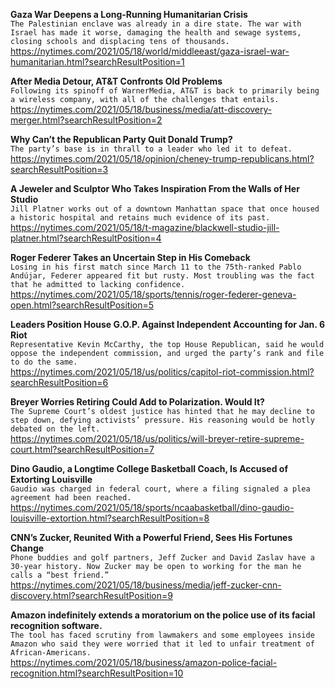**Gaza War Deepens a Long-Running Humanitarian Crisis**\
`The Palestinian enclave was already in a dire state. The war with Israel has made it worse, damaging the health and sewage systems, closing schools and displacing tens of thousands.`\
https://nytimes.com/2021/05/18/world/middleeast/gaza-israel-war-humanitarian.html?searchResultPosition=1

**After Media Detour, AT&T Confronts Old Problems**\
`Following its spinoff of WarnerMedia, AT&T is back to primarily being a wireless company, with all of the challenges that entails.`\
https://nytimes.com/2021/05/18/business/media/att-discovery-merger.html?searchResultPosition=2

**Why Can’t the Republican Party Quit Donald Trump?**\
`The party’s base is in thrall to a leader who led it to defeat.`\
https://nytimes.com/2021/05/18/opinion/cheney-trump-republicans.html?searchResultPosition=3

**A Jeweler and Sculptor Who Takes Inspiration From the Walls of Her Studio**\
`Jill Platner works out of a downtown Manhattan space that once housed a historic hospital and retains much evidence of its past.`\
https://nytimes.com/2021/05/18/t-magazine/blackwell-studio-jill-platner.html?searchResultPosition=4

**Roger Federer Takes an Uncertain Step in His Comeback**\
`Losing in his first match since March 11 to the 75th-ranked Pablo Andújar, Federer appeared fit but rusty. Most troubling was the fact that he admitted to lacking confidence.`\
https://nytimes.com/2021/05/18/sports/tennis/roger-federer-geneva-open.html?searchResultPosition=5

**Leaders Position House G.O.P. Against Independent Accounting for Jan. 6 Riot**\
`Representative Kevin McCarthy, the top House Republican, said he would oppose the independent commission, and urged the party’s rank and file to do the same.`\
https://nytimes.com/2021/05/18/us/politics/capitol-riot-commission.html?searchResultPosition=6

**Breyer Worries Retiring Could Add to Polarization. Would It?**\
`The Supreme Court’s oldest justice has hinted that he may decline to step down, defying activists’ pressure. His reasoning would be hotly debated on the left.`\
https://nytimes.com/2021/05/18/us/politics/will-breyer-retire-supreme-court.html?searchResultPosition=7

**Dino Gaudio, a Longtime College Basketball Coach, Is Accused of Extorting Louisville**\
`Gaudio was charged in federal court, where a filing signaled a plea agreement had been reached.`\
https://nytimes.com/2021/05/18/sports/ncaabasketball/dino-gaudio-louisville-extortion.html?searchResultPosition=8

**CNN’s Zucker, Reunited With a Powerful Friend, Sees His Fortunes Change**\
`Phone buddies and golf partners, Jeff Zucker and David Zaslav have a 30-year history. Now Zucker may be open to working for the man he calls a “best friend.”`\
https://nytimes.com/2021/05/18/business/media/jeff-zucker-cnn-discovery.html?searchResultPosition=9

**Amazon indefinitely extends a moratorium on the police use of its facial recognition software.**\
`The tool has faced scrutiny from lawmakers and some employees inside Amazon who said they were worried that it led to unfair treatment of African-Americans.`\
https://nytimes.com/2021/05/18/business/amazon-police-facial-recognition.html?searchResultPosition=10

